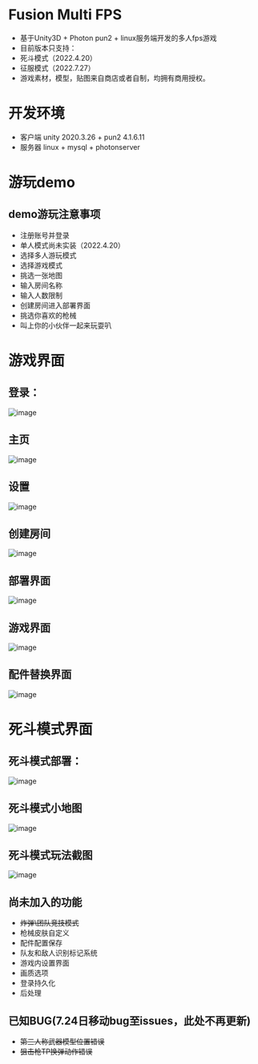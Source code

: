 # Fusion Multi FPS
+ 基于Unity3D + Photon pun2 + linux服务端开发的多人fps游戏
+ 目前版本只支持：
+ 死斗模式（2022.4.20）
+ 征服模式（2022.7.27）
+ 游戏素材，模型，贴图来自商店或者自制，均拥有商用授权。


# 开发环境
+ 客户端 unity 2020.3.26 + pun2 4.1.6.11
+ 服务器 linux + mysql   + photonserver

# 游玩demo
## demo游玩注意事项

+ 注册账号并登录
+ 单人模式尚未实装（2022.4.20）
+ 选择多人游玩模式
+ 选择游戏模式
+ 挑选一张地图
+ 输入房间名称
+ 输入人数限制
+ 创建房间进入部署界面
+ 挑选你喜欢的枪械
+ 叫上你的小伙伴一起来玩耍叭

# 游戏界面

## 登录：
![image](https://user-images.githubusercontent.com/77834400/164201392-3dce6729-4bcc-402e-bbe0-1a992b6ae073.png)
## 主页
![image](https://user-images.githubusercontent.com/77834400/164201413-bd570e1c-de39-4e7c-ba0e-577c743bbf95.png)
## 设置
![image](https://user-images.githubusercontent.com/77834400/164201682-6dc668be-d7fa-4a9b-be91-def75deb8ebf.png)

## 创建房间
![image](https://user-images.githubusercontent.com/77834400/164201717-5dafc495-9365-4206-9c5c-1551b0dcdc04.png)

## 部署界面
![image](https://user-images.githubusercontent.com/77834400/164201753-47e9f767-3e69-4518-adf1-2ca4559e7fef.png)

## 游戏界面
![image](https://user-images.githubusercontent.com/77834400/164201796-cf6d932c-5295-40ff-99a0-ca0aaeb18b21.png)

## 配件替换界面
![image](https://user-images.githubusercontent.com/77834400/164201826-267d827e-b5fd-49bb-91b4-d41359eeef7d.png)

# 死斗模式界面

## 死斗模式部署：
![image](https://user-images.githubusercontent.com/77834400/181116534-132babd9-622a-41ac-821b-81bb14b6aebb.png)

## 死斗模式小地图
![image](https://user-images.githubusercontent.com/77834400/181116842-3e4d8ca2-a5d4-44e3-a0b0-acc49a8429e9.png)

## 死斗模式玩法截图
![image](https://user-images.githubusercontent.com/77834400/181116933-0fa368d2-2b75-4eaa-b32d-29bd9accea2b.png)



## 尚未加入的功能
- ~~炸弹\团队竞技模式~~
- 枪械皮肤自定义
- 配件配置保存
- 队友和敌人识别标记系统
- 游戏内设置界面
- 画质选项
- 登录持久化
- 后处理


## 已知BUG(7.24日移动bug至issues，此处不再更新)
+ ~~第三人称武器模型位置错误~~
+ ~~狙击枪TP换弹动作错误~~











